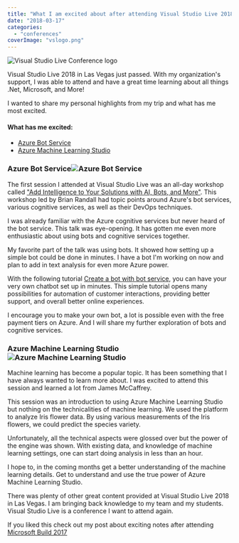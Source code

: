 ```yaml
---
title: "What I am excited about after attending Visual Studio Live 2018"
date: "2018-03-17"
categories: 
  - "conferences"
coverImage: "vslogo.png"
---
```


![Visual Studio Live Conference logo](/images/ForPosts/vslogo.png)

Visual Studio Live 2018 in Las Vegas just passed. With my organization's support, I was able to attend and have a great time learning about all things .Net, Microsoft, and More!

I wanted to share my personal highlights from my trip and what has me most excited.

#### What has me excited:

- [Azure Bot Service](https://azure.microsoft.com/en-us/services/bot-service/)
- [Azure Machine Learning Studio](https://studio.azureml.net/)

### Azure Bot Service![Azure Bot Service](/images/ForPosts/azurebots-e1520903704402.png)

The first session I attended at Visual Studio Live was an all-day workshop called ["Add Intelligence to Your Solutions with AI, Bots, and More"](https://vslive.com/Events/Las-Vegas-2018/Sessions/Monday/M03-Workshop-Add-Intelligence-to-Your-Solutions-with-AI-Bots-and-More.aspx). This workshop led by Brian Randall had topic points around Azure's bot services, various cognitive services, as well as their DevOps techniques.

I was already familiar with the Azure cognitive services but never heard of the bot service. This talk was eye-opening. It has gotten me even more enthusiastic about using bots and cognitive services together.

My favorite part of the talk was using bots. It showed how setting up a simple bot could be done in minutes. I have a bot I'm working on now and plan to add in text analysis for even more Azure power.

With the following tutorial [Create a bot with bot service](https://docs.microsoft.com/en-us/bot-framework/bot-service-quickstart), you can have your very own chatbot set up in minutes. This simple tutorial opens many possibilities for automation of customer interactions, providing better support, and overall better online experiences.

I encourage you to make your own bot, a lot is possible even with the free payment tiers on Azure. And I will share my further exploration of bots and cognitive services.

### Azure Machine Learning Studio![Azure Machine Learning Studio](/images/ForPosts/machinelearning-e1521248286578.png)

Machine learning has become a popular topic. It has been something that I have always wanted to learn more about. I was excited to attend this session and learned a lot from James McCaffrey.

This session was an introduction to using Azure Machine Learning Studio but nothing on the technicalities of machine learning. We used the platform to analyze Iris flower data. By using various measurements of the Iris flowers, we could predict the species variety.

Unfortunately, all the technical aspects were glossed over but the power of the engine was shown. With existing data, and knowledge of machine learning settings, one can start doing analysis in less than an hour.

I hope to, in the coming months get a better understanding of the machine learning details. Get to understand and use the true power of Azure Machine Learning Studio.

There was plenty of other great content provided at Visual Studio Live 2018 in Las Vegas. I am bringing back knowledge to my team and my students. Visual Studio Live is a conference I want to attend again.

If you liked this check out my post about exciting notes after attending [Microsoft Build 2017](https://thetombomb.com/2017/05/16/what-i-am-most-excited-about-after-attending-microsoft-build-2017/)
